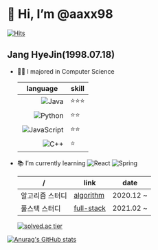 # 🐬 Hi, I’m @aaxx98 
[![Hits](https://hits.seeyoufarm.com/api/count/incr/badge.svg?url=https%3A%2F%2Fgithub.com%2Faaxx98&count_bg=%235B74CB&title_bg=%2397D2F6&icon=&icon_color=%23E7E7E7&title=hits&edge_flat=true)](https://hits.seeyoufarm.com)
## Jang HyeJin(1998.07.18)
- 👨‍🎓 I majored in Computer Science

  | language          | skill           |
  |------------|----------------|
  |<img align="right" alt="Java" src="https://img.shields.io/badge/java-%23ED8B00.svg?style=for-the-badge&logo=java&logoColor=white"/>  |⭐⭐⭐|
  |<img align="right" alt="Python" src="https://img.shields.io/badge/python-%2314354C.svg?style=for-the-badge&logo=python&logoColor=white"/>|⭐⭐|
  |<img align="right" alt="JavaScript" src="https://img.shields.io/badge/javascript-%23323330.svg?style=for-the-badge&logo=javascript&logoColor=%23F7DF1E"/>|⭐⭐|
  |<img align="right" alt="C++" src="https://img.shields.io/badge/c++-%2300599C.svg?style=for-the-badge&logo=c%2B%2B&logoColor=white"/>|⭐|

- 📚 I’m currently learning <img alt="React" src="https://img.shields.io/badge/react-%2320232a.svg?style=for-the-badge&logo=react&logoColor=%2361DAFB"/> <img alt="Spring" src="https://img.shields.io/badge/spring-%236DB33F.svg?style=for-the-badge&logo=spring&logoColor=white"/>

  | /          | link           | date |
  |------------|----------------|------|
  | 알고리즘 스터디  | [algorithm](https://www.notion.so/1d30bc381e09451a806876c570065ef7)  | 2020.12 ~ |
  | 풀스택 스터디 | [full-stack](https://github.com/FullStack-Study) | 2021.02 ~|

  [![solved.ac tier](http://mazassumnida.wtf/api/v2/generate_badge?boj=ouo980718)](https://solved.ac/ouo980718)


[![Anurag's GitHub stats](https://github-readme-stats.vercel.app/api?username=aaxx98&show_icons=true&theme=dracula)](https://github.com/anuraghazra/github-readme-stats)


<!---
aaxx98/aaxx98 is a ✨ special ✨ repository because its `README.md` (this file) appears on your GitHub profile.
You can click the Preview link to take a look at your changes.
--->
